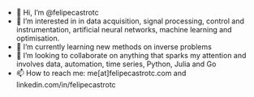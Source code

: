 - 👋 Hi, I’m @felipecastrotc
- 👀 I’m interested in in data acquisition, signal processing, control and instrumentation, artificial neural networks, machine learning and optimisation.
- 🌱 I’m currently learning new methods on inverse problems
- 💞️ I’m looking to collaborate on anything that sparks my attention and involves data, automation, time series, Python, Julia and Go
- 📫 How to reach me: me[at]felipecastrotc.com and linkedin.com/in/felipecastrotc

<!---
felipecastrotc/felipecastrotc is a ✨ special ✨ repository because its `README.md` (this file) appears on your GitHub profile.
You can click the Preview link to take a look at your changes.
--->
